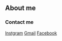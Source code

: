 ## About me
### Contact me
[Instgram](https://www.instagram.com/dizexrt/)
[Gmail](6431503044@lamduan.mfu.ac.th)
[Facebook](https://www.facebook.com/Eart.Pattarapon.2640/)

